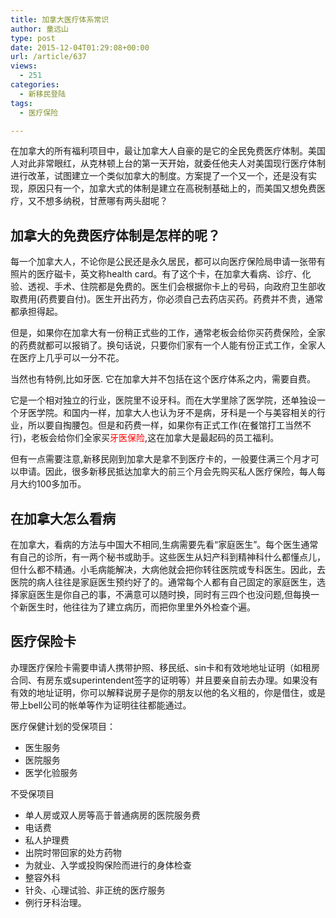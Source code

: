```yaml
---
title: 加拿大医疗体系常识
author: 童远山
type: post
date: 2015-12-04T01:29:08+00:00
url: /article/637
views:
  - 251
categories:
  - 新移民登陆
tags:
  - 医疗保险

---
```

在加拿大的所有福利项目中，最让加拿大人自豪的是它的全民免费医疗体制。美国人对此非常眼红，从克林顿上台的第一天开始，就委任他夫人对美国现行医疗体制进行改革，试图建立一个类似加拿大的制度。方案提了一个又一个，还是没有实现，原因只有一个，加拿大式的体制是建立在高税制基础上的，而美国又想免费医疗，又不想多纳税，甘蔗哪有两头甜呢？

## 加拿大的免费医疗体制是怎样的呢？

每一个加拿大人，不论你是公民还是永久居民，都可以向医疗保险局申请一张带有照片的医疗磁卡，英文称health card。有了这个卡，在加拿大看病、诊疗、化验、透视、手术、住院都是免费的。医生们会根据你卡上的号码，向政府卫生部收取费用(药费要自付)。医生开出药方，你必须自己去药店买药。药费并不贵，通常都承担得起。

但是，如果你在加拿大有一份稍正式些的工作，通常老板会给你买药费保险，全家的药费就都可以报销了。换句话说，只要你们家有一个人能有份正式工作，全家人在医疗上几乎可以一分不花。

当然也有特例,比如牙医. 它在加拿大并不包括在这个医疗体系之内，需要自费。

它是一个相对独立的行业，医院里不设牙科。而在大学里除了医学院，还单独设一个牙医学院。和国内一样，加拿大人也认为牙不是病，牙科是一个与美容相关的行业，所以要自掏腰包。但是和药费一样，如果你有正式工作(在餐馆打工当然不行)，老板会给你们全家买<span style="color: #ff0000;">牙医保险</span>,这在加拿大是最起码的员工福利。

但有一点需要注意,新移民刚到加拿大是拿不到医疗卡的，一般要住满三个月才可以申请。因此，很多新移民抵达加拿大的前三个月会先购买私人医疗保险，每人每月大约100多加币。

## 在加拿大怎么看病

在加拿大，看病的方法与中国大不相同,生病需要先看“家庭医生”。每个医生通常有自己的诊所，有一两个秘书或助手。这些医生从妇产科到精神科什么都懂点儿，但什么都不精通。小毛病能解决，大病他就会把你转往医院或专科医生。因此，去医院的病人往往是家庭医生预约好了的。通常每个人都有自己固定的家庭医生，选择家庭医生是你自己的事，不满意可以随时换，同时有三四个也没问题,但每换一个新医生时，他往往为了建立病历，而把你里里外外检查个遍。

## 医疗保险卡

办理医疗保险卡需要申请人携带护照、移民纸、sin卡和有效地地址证明（如租房合同、有房东或superintendent签字的证明等）并且要亲自前去办理。如果没有有效的地址证明，你可以解释说房子是你的朋友以他的名义租的，你是借住，或是带上bell公司的帐单等作为证明往往都能通过。

医疗保健计划的受保项目：

  * 医生服务
  * 医院服务
  * 医学化验服务

不受保项目

  * 单人房或双人房等高于普通病房的医院服务费
  * 电话费
  * 私人护理费
  * 出院时带回家的处方药物
  * 为就业、入学或投购保险而进行的身体检查
  * 整容外科
  * 针灸、心理试验、非正统的医疗服务
  * 例行牙科治理。